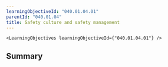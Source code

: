 ```yaml
---
learningObjectiveId: "040.01.04.01"
parentId: "040.01.04"
title: Safety culture and safety management
---
```


```tsx eval
<LearningObjectives learningObjectiveId={"040.01.04.01"} />
```

## Summary
